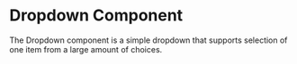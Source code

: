 # Dropdown Component
The Dropdown component is a simple dropdown that supports selection of one item from a large amount of choices.